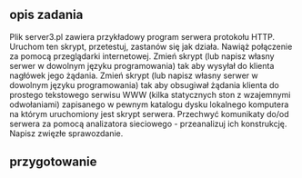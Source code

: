 ## opis zadania
Plik server3.pl zawiera przykładowy program serwera protokołu HTTP. 
    Uruchom ten skrypt, przetestuj, zastanów się jak działa.
    Nawiąż połączenie za pomocą przeglądarki internetowej.
    Zmień skrypt (lub napisz własny serwer w dowolnym języku programowania) tak aby wysyłał do klienta nagłówek jego żądania.
    Zmień skrypt (lub napisz własny serwer w dowolnym języku programowania) tak aby obsugiwał żądania klienta do prostego tekstowego serwisu WWW (kilka statycznych ston z wzajemnymi odwołaniami) zapisanego w pewnym katalogu dysku lokalnego komputera na którym uruchomiony jest skrypt serwera.
    Przechwyć komunikaty do/od serwera za pomocą analizatora sieciowego - przeanalizuj ich konstrukcję.
    Napisz zwięzłe sprawozdanie.
    
## przygotowanie
